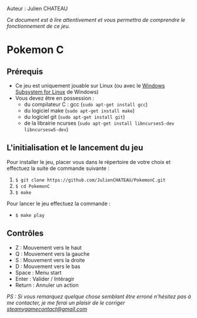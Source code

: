 Auteur : Julien CHATEAU

_Ce document est à lire attentivement et vous permettra de comprendre le fonctionnement de ce jeu._

# __Pokemon C__

## Prérequis

* Ce jeu est uniquement jouable sur Linux (ou avec le [Windows Subsystem for Linux](https://en.wikipedia.org/wiki/Windows_Subsystem_for_Linux) de Windows)
* Vous devez être en possession :
  * du compilateur C : gcc (`sudo apt-get install gcc`)
  * du logiciel make (`sudo apt-get install make`)
  * du logiciel git (`sudo apt-get install git`)
  * de la librairie ncurses (`sudo apt-get install libncurses5-dev libncursesw5-dev`)

## L'initialisation et le lancement du jeu

Pour installer le jeu, placer vous dans le répertoire de votre choix et effectuez la suite de commande suivante :

1. `$ git clone https://github.com/JulienCHATEAU/PokemonC.git`
2. `$ cd PokemonC`
3. `$ make`

Pour lancer le jeu effectuez la commande :

- `$ make play`

## Contrôles

- Z : Mouvement vers le haut
- Q : Mouvement vers la gauche
- S : Mouvement vers la droite
- D : Mouvement vers le bas
- Space : Menu start
- Enter : Valider / Intéragir
- Return : Annuler un action

*PS : Si vous remarquez quelque chose semblant être erroné n'hésitez pas à me contacter, je me ferai un plaisir de le corriger steamygamecontact@gmail.com*
